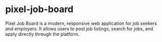 # pixel-job-board
Pixel Job Board is a modern, responsive web application for job seekers and employers. It allows users to post job listings, search for jobs, and apply directly through the platform.
